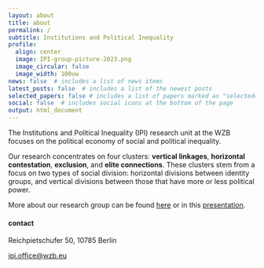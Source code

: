 ```yaml
---
layout: about
title: about
permalink: /
subtitle: Institutions and Political Inequality
profile:
  align: center
  image: IPI-group-picture-2023.png
  image_circular: false
  image_width: 100vw
news: false  # includes a list of news items
latest_posts: false  # includes a list of the newest posts
selected_papers: false # includes a list of papers marked as "selected={true}"
social: false  # includes social icons at the bottom of the page
output: html_document
---
```


The Institutions and Political Inequality (IPI) research unit at the WZB focuses on the political economy of social and political inequality. 

Our research concentrates on four clusters: **vertical linkages**, **horizontal contestation**, **exclusion**, and **elite connections**. These clusters stem from a focus on two types of social division: horizontal divisions between identity groups, and vertical divisions between those that have more or less political power. 

More about our research group can be found [here](https://www.wzb.eu/en/research/political-economy-of-development/institutions-and-political-inequality) or in this [presentation](https://wzb-ipi.github.io/assets/slides/ipi.html).  

#### contact

 Reichpietschufer 50,
 10785 Berlin
 
 ipi.office@wzb.eu
